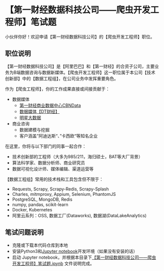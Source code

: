 # 【第一财经数据科技公司——爬虫开发工程师】笔试题

小伙伴你好！欢迎申请【第一财经数据科技公司】的【爬虫开发工程师】职位。

## 职位说明

【第一财经数据科技公司】是【阿里巴巴】和【第一财经】的合资子公司，主要业务为B端数据咨询与数据新媒体。【爬虫开发工程师】这一职位属于本公司【技术创新部】中的【数据工程组】，在公司业务中发挥重要角色。   

作为【爬虫工程师】，你的工作成果直接或间接贡献于：   
- 数据媒体
    - [第一财经商业数据中心CBNData](https://www.cbndata.com)   
    - [数据媒体【DT财经】](https://www.dtcj.com/)
    - [明星大数据](https://cbndata.com/star-rank/)
- 商业咨询
    - 数据建模与挖掘
    - 客户涵盖”阿迪达斯“、”卡西欧“等知名企业

在这里，你将与以下部门的同事一起合作：   
- 技术创新部的工程师（大多为985/211，海归硕士，BAT等大厂背景）
- 算法科学家、数据分析师、商业研究员
- 数据可视化设计师、媒体编辑、渠道运营等

【数据工程组】常用的技术栈和工具包含但不限于：
- Requests, Scrapy, Scrapy-Redis, Scrapy-Splash
- Charles, mitmproxy, Appium, Selenium, PhantomJS
- PostgreSQL, MongoDB, Redis
- numpy, pandas, scikit-learn
- Docker, Kubernetes
- 阿里云系列：OSS, 数据工厂(Dataworks), 数据湖(DataLakeAnalytics)

## 笔试问题说明

- 克隆或下载本代码仓库到本地
- 安装Python3和[Jupyter notebook](https://jupyter.org)开发环境（如果没有安装的话）
- 启动 Jupyter notebook，并根据本目录下[【第一财经数据科技公司——爬虫开发工程师】笔试题.ipynb](https://github.com/TapasTech/spider-developer-interview/blob/master/%E3%80%90%E7%AC%AC%E4%B8%80%E8%B4%A2%E7%BB%8F%E6%95%B0%E6%8D%AE%E7%A7%91%E6%8A%80%E5%85%AC%E5%8F%B8%E2%80%94%E2%80%94%E7%88%AC%E8%99%AB%E5%BC%80%E5%8F%91%E5%B7%A5%E7%A8%8B%E5%B8%88%E3%80%91%E7%AC%94%E8%AF%95%E9%A2%98.ipynb)
文件说明完成。
